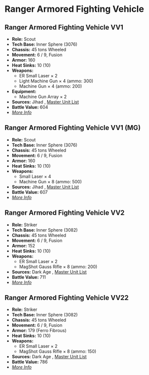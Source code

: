 # Ranger Armored Fighting Vehicle 

## Ranger Armored Fighting Vehicle VV1 

- **Role:** Scout 
- **Tech Base:** Inner Sphere (3076) 
- **Chassis:** 45 tons Wheeled 
- **Movement:** 6 / 9, Fusion 
- **Armor:** 160 
- **Heat Sinks:** 10 (10) 
- **Weapons:** 
  - ER Small Laser × 2 
  - Light Machine Gun × 4 (ammo: 300) 
  - Machine Gun × 4 (ammo: 200) 
- **Equipment:** 
  - Machine Gun Array × 2 
- **Sources:** Jihad , [Master Unit List](http://masterunitlist.info/Unit/Details/2638/ranger-armored-fighting-vehicle-vv1) 
- **Battle Value:** 604 
- [*More Info*](ranger_armored_fighting_vehicle/ranger_armored_fighting_vehicle_vv1.md) 

## Ranger Armored Fighting Vehicle VV1 (MG) 

- **Role:** Scout 
- **Tech Base:** Inner Sphere (3076) 
- **Chassis:** 45 tons Wheeled 
- **Movement:** 6 / 9, Fusion 
- **Armor:** 160 
- **Heat Sinks:** 10 (10) 
- **Weapons:** 
  - Small Laser × 4 
  - Machine Gun × 8 (ammo: 500) 
- **Sources:** Jihad , [Master Unit List](http://masterunitlist.info/Unit/Details/2639/ranger-armored-fighting-vehicle-vv1-mg) 
- **Battle Value:** 607 
- [*More Info*](ranger_armored_fighting_vehicle/ranger_armored_fighting_vehicle_vv1_mg.md) 

## Ranger Armored Fighting Vehicle VV2 

- **Role:** Striker 
- **Tech Base:** Inner Sphere (3082) 
- **Chassis:** 45 tons Wheeled 
- **Movement:** 6 / 9, Fusion 
- **Armor:** 152 
- **Heat Sinks:** 10 (10) 
- **Weapons:** 
  - ER Small Laser × 2 
  - MagShot Gauss Rifle × 8 (ammo: 200) 
- **Sources:** Dark Age , [Master Unit List](http://masterunitlist.info/Unit/Details/2640/ranger-armored-fighting-vehicle-vv2) 
- **Battle Value:** 711 
- [*More Info*](ranger_armored_fighting_vehicle/ranger_armored_fighting_vehicle_vv2.md) 

## Ranger Armored Fighting Vehicle VV22 

- **Role:** Striker 
- **Tech Base:** Inner Sphere (3082) 
- **Chassis:** 45 tons Wheeled 
- **Movement:** 6 / 9, Fusion 
- **Armor:** 179 (Ferro Fibrous) 
- **Heat Sinks:** 10 (10) 
- **Weapons:** 
  - ER Small Laser × 2 
  - MagShot Gauss Rifle × 8 (ammo: 150) 
- **Sources:** Dark Age , [Master Unit List](http://masterunitlist.info/Unit/Details/2641/ranger-armored-fighting-vehicle-vv22) 
- **Battle Value:** 786 
- [*More Info*](ranger_armored_fighting_vehicle/ranger_armored_fighting_vehicle_vv22.md) 

